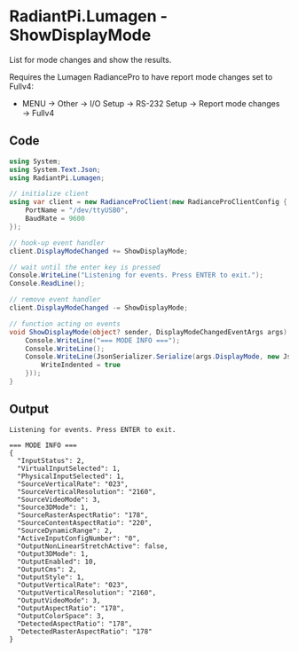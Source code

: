 # RadiantPi.Lumagen - ShowDisplayMode

List for mode changes and show the results.

Requires the Lumagen RadiancePro to have report mode changes set to Fullv4:
* MENU → Other → I/O Setup → RS-232 Setup → Report mode changes → Fullv4

## Code
```csharp
using System;
using System.Text.Json;
using RadiantPi.Lumagen;

// initialize client
using var client = new RadianceProClient(new RadianceProClientConfig {
    PortName = "/dev/ttyUSB0",
    BaudRate = 9600
});

// hook-up event handler
client.DisplayModeChanged += ShowDisplayMode;

// wait until the enter key is pressed
Console.WriteLine("Listening for events. Press ENTER to exit.");
Console.ReadLine();

// remove event handler
client.DisplayModeChanged -= ShowDisplayMode;

// function acting on events
void ShowDisplayMode(object? sender, DisplayModeChangedEventArgs args) {
    Console.WriteLine("=== MODE INFO ===");
    Console.WriteLine();
    Console.WriteLine(JsonSerializer.Serialize(args.DisplayMode, new JsonSerializerOptions {
        WriteIndented = true
    }));
}
```

## Output
```
Listening for events. Press ENTER to exit.

=== MODE INFO ===
{
  "InputStatus": 2,
  "VirtualInputSelected": 1,
  "PhysicalInputSelected": 1,
  "SourceVerticalRate": "023",
  "SourceVerticalResolution": "2160",
  "SourceVideoMode": 3,
  "Source3DMode": 1,
  "SourceRasterAspectRatio": "178",
  "SourceContentAspectRatio": "220",
  "SourceDynamicRange": 2,
  "ActiveInputConfigNumber": "0",
  "OutputNonLinearStretchActive": false,
  "Output3DMode": 1,
  "OutputEnabled": 10,
  "OutputCms": 2,
  "OutputStyle": 1,
  "OutputVerticalRate": "023",
  "OutputVerticalResolution": "2160",
  "OutputVideoMode": 3,
  "OutputAspectRatio": "178",
  "OutputColorSpace": 3,
  "DetectedAspectRatio": "178",
  "DetectedRasterAspectRatio": "178"
}
```